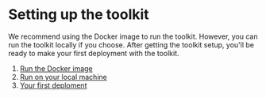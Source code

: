 # Setting up the toolkit

We recommend using the Docker image to run the toolkit. 
However, you can run the toolkit locally if you choose.
After getting the toolkit setup, you'll be ready to make your first deployment with the toolkit.

1. [Run the Docker image](setup-docker.md)
1. [Run on your local machine](setup-local.md)
1. [Your first deploment](your-first-deployment.md)